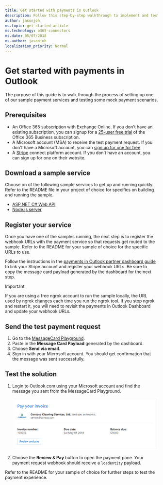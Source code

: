 ```yaml
---
title: Get started with payments in Outlook
description: Follow this step-by-step walkthrough to implement and test an example payments in Outlook solution.
author: jasonjoh
ms.topic: get-started-article
ms.technology: o365-connectors
ms.date: 05/07/2018
ms.author: jasonjoh
localization_priority: Normal
---
```


# Get started with payments in Outlook

The purpose of this guide is to walk through the process of setting up one of our sample payment services and testing some mock payment scenarios.

## Prerequisites

- An Office 365 subscription with Exchange Online. If you don't have an existing subscription, you can signup for a [25-user free trial](https://portal.office.com/Signup/Signup.aspx?OfferId=467eab54-127b-42d3-b046-3844b860bebf&dl=O365_BUSINESS_PREMIUM&alo=1&lc=1033&ali=1#0) of the Office 365 Business subscription.
- A Microsoft account (MSA) to receive the test payment request. If you don't have a Microsoft account, you can [sign up for one for free](https://signup.live.com/signup?wa=wsignin1.0&rpsnv=12&ct=1454618383&rver=6.4.6456.0&wp=MBI_SSL_SHARED&wreply=https://mail.live.com/default.aspx&id=64855&cbcxt=mai&bk=1454618383&uiflavor=web&uaid=b213a65b4fdc484382b6622b3ecaa547&mkt=E-US&lc=1033&lic=1).
- A [Stripe](https://stripe.com/connect) connect platform account. If you don't have an account, you can sign up for one on their website.

## Download a sample service

Choose on of the following sample services to get up and running quickly. Refer to the README file in your project of choice for specifics on building and running the sample.

- [ASP.NET C# Web API](https://github.com/officedev/outlook-payments-csharp-sample)
- [Node.js server](https://github.com/officedev/outlook-payments-nodejs-sample)

## Register your service

Once you have one of the samples running, the next step is to register the webhook URLs with the payment service so that requests get routed to the sample. Refer to the README for your sample of choice for the specific URLs to use.

Follow the instructions in the [payments in Outlook partner dashboard guide](partner-dashboard.md) to link your Stripe account and register your webhook URLs. Be sure to copy the message card payload generated by the dashboard for the next step.

> [!IMPORTANT]
> If you are using a free ngrok account to run the sample locally, the URL used by ngrok changes each time you run the ngrok tool. If you stop ngrok and restart it, you will need to revisit the payments in Outlook Dashboard and update your webhook URLs.

## Send the test payment request

1. Go to the [MessageCard Playground](https://messagecardplayground.azurewebsites.net/).
1. Paste in the **Message Card Payload** generated by the dashboard.
1. Choose **Send via email**.
1. Sign in with your Microsoft account. You should get confirmation that the message was sent successfully.

## Test the solution

1. Login to Outlook.com using your Microsoft account and find the message you sent from the MessageCard Playground.

    ![The message sent by the MessageCard Playground](images/payment-request-message.png)

1. Choose the **Review & Pay** button to open the payment pane. Your payment request webhook should receive a `loadentity` payload.

Refer to the README for your sample of choice for further steps to test the payment experience.
